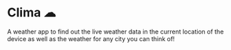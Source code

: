 # Clima ☁

A weather app to find out the live weather data in the current location of the device as well as the weather for any city you can think of!

